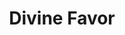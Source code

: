 ---
title: "Divine Favor"
permalink: /spells/divine-favor/
tags:
  - Spell
  - 1st Level
  - Evocation
  - Damage
  - Radiant
available_for:
  - Paladin
level: "1st Level"
school: "Evocation"
comp:
  - V
  - S
duration: "1 Minute"
concentration: true
cast_time: "1 Bonus Action"
effect: "Radiant"
description: |
  Your prayer empowers you with divine radiance. Until the spell ends, your weapon attacks deal an extra 1d4 radiant damage on a hit.
excerpt: "Your prayer empowers you with divine radiance."
source: "Basic Rules"
---